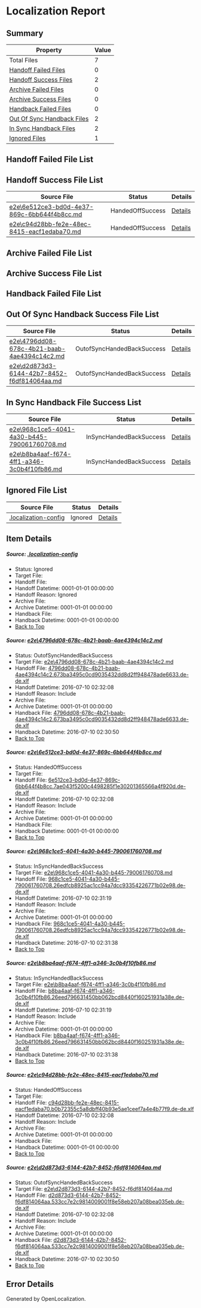 # <a name='report-top'></a> Localization Report

## Summary
 Property | Value 
 -------- | ----- 
 Total Files | 7
[ Handoff Failed Files ](#handoff-failed-list)| 0
[ Handoff Success Files ](#handoff-success-list)| 2
[ Archive Failed Files ](#archive-failed-list)| 0
[ Archive Success Files ](#archive-success-list)| 0
[ Handback Failed Files ](#handback-failed-list)| 0
[ Out Of Sync Handback Files ](#outofsync-handback-success-list)| 2
[ In Sync Handback Files ](#insync-handback-success-list)| 2
[ Ignored Files ](#ignored-list)| 1

## <a name='handoff-failed-list'></a> Handoff Failed File List

## <a name='handoff-success-list'></a> Handoff Success File List
 Source File | Status | Details 
 ----------- | ------ | ------- 
 [e2e\6e512ce3-bd0d-4e37-869c-6bb644f4b8cc.md](https://github.com/OpenLocalizationTestOrg/oltest/blob/2dc555af89edef8951ab557d863949f6ff43518f/e2e/6e512ce3-bd0d-4e37-869c-6bb644f4b8cc.md) | HandedOffSuccess | [Details](#d1fe01c822270b57fa15a433e08dd7ffbdf54b872)
 [e2e\c94d28bb-fe2e-48ec-8415-eacf1edaba70.md](https://github.com/OpenLocalizationTestOrg/oltest/blob/2dc555af89edef8951ab557d863949f6ff43518f/e2e/c94d28bb-fe2e-48ec-8415-eacf1edaba70.md) | HandedOffSuccess | [Details](#66628a0f40e81b9aec296d406b09b6b87e1490985)

## <a name='archive-failed-list'></a> Archive Failed File List

## <a name='archive-success-list'></a> Archive Success File List

## <a name='handback-failed-list'></a> Handback Failed File List

## <a name='outofsync-handback-success-list'></a> Out Of Sync Handback Success File List
 Source File | Status | Details 
 ----------- | ------ | ------- 
 [e2e\4796dd08-678c-4b21-baab-4ae4394c14c2.md](https://github.com/OpenLocalizationTestOrg/oltest/blob/a83a3ba581b230d32704243010842a7660055db9/e2e/4796dd08-678c-4b21-baab-4ae4394c14c2.md) | OutofSyncHandedBackSuccess | [Details](#5300e02d07df20489c14c973715244658a77c0461)
 [e2e\d2d873d3-6144-42b7-8452-f6df814064aa.md](https://github.com/OpenLocalizationTestOrg/oltest/blob/a83a3ba581b230d32704243010842a7660055db9/e2e/d2d873d3-6144-42b7-8452-f6df814064aa.md) | OutofSyncHandedBackSuccess | [Details](#926198d416fff1ffa5fa54eba50832ce8c174bac6)

## <a name='insync-handback-success-list'></a> In Sync Handback File Success List
 Source File | Status | Details 
 ----------- | ------ | ------- 
 [e2e\968c1ce5-4041-4a30-b445-790061760708.md](https://github.com/OpenLocalizationTestOrg/oltest/blob/e2909863dca7d3ce76bea01d2608285be1aa5b86/e2e/968c1ce5-4041-4a30-b445-790061760708.md) | InSyncHandedBackSuccess | [Details](#a5c31cfd1fcf5b17edbaa7213dde165af17d40813)
 [e2e\b8ba4aaf-f674-4ff1-a346-3c0b4f10fb86.md](https://github.com/OpenLocalizationTestOrg/oltest/blob/e2909863dca7d3ce76bea01d2608285be1aa5b86/e2e/b8ba4aaf-f674-4ff1-a346-3c0b4f10fb86.md) | InSyncHandedBackSuccess | [Details](#470d272f7e61953bb850b3390f200a9ebb3c3d234)

## <a name='ignored-list'></a> Ignored File List
 Source File | Status | Details 
 ----------- | ------ | ------- 
 [.localization-config](https://github.com/OpenLocalizationTestOrg/oltest/blob/2dc555af89edef8951ab557d863949f6ff43518f/.localization-config) | Ignored | [Details](#3d4f252ac210baf56311d7e97dcc2db10974dbd20)

## Item Details
##### <a name='3d4f252ac210baf56311d7e97dcc2db10974dbd20'></a> Source: [.localization-config](https://github.com/OpenLocalizationTestOrg/oltest/blob/2dc555af89edef8951ab557d863949f6ff43518f/.localization-config)
* Status: Ignored
* Target File: 
* Handoff File: 
* Handoff Datetime: 0001-01-01 00:00:00
* Handoff Reason: Ignored
* Archive File: 
* Archive Datetime: 0001-01-01 00:00:00
* Handback File: 
* Handback Datetime: 0001-01-01 00:00:00
* [Back to Top](#report-top)

##### <a name='5300e02d07df20489c14c973715244658a77c0461'></a> Source: [e2e\4796dd08-678c-4b21-baab-4ae4394c14c2.md](https://github.com/OpenLocalizationTestOrg/oltest/blob/a83a3ba581b230d32704243010842a7660055db9/e2e/4796dd08-678c-4b21-baab-4ae4394c14c2.md)
* Status: OutofSyncHandedBackSuccess
* Target File: [e2e\4796dd08-678c-4b21-baab-4ae4394c14c2.md](https://github.com/OpenLocalizationTestOrg/oltest-dede-fly/blob/5146ad87f5c1ff785812bce30912ef149e4685a6/e2e/4796dd08-678c-4b21-baab-4ae4394c14c2.md)
* Handoff File: [4796dd08-678c-4b21-baab-4ae4394c14c2.673ba3495c0cd9035432dd8d2ff948478ade6633.de-de.xlf](https://github.com/OpenLocalizationTestOrg/olhandoff-e2e/blob/be11d98187c5691f63521625d8fd21759f87a8c6/ol-handoff/OpenLocalizationTestOrg/oltest-dede-fly/ci/low/4796dd08-678c-4b21-baab-4ae4394c14c2.673ba3495c0cd9035432dd8d2ff948478ade6633.de-de.xlf)
* Handoff Datetime: 2016-07-10 02:32:08
* Handoff Reason: Include
* Archive File: 
* Archive Datetime: 0001-01-01 00:00:00
* Handback File: [4796dd08-678c-4b21-baab-4ae4394c14c2.673ba3495c0cd9035432dd8d2ff948478ade6633.de-de.xlf](https://github.com/OpenLocalizationTestOrg/olhandback-e2e/blob/fa643b13102a88630b65fec591aa1d3b5eee4779/ol-handback/OpenLocalizationTestOrg/oltest-dede-fly/ci/high/4796dd08-678c-4b21-baab-4ae4394c14c2.673ba3495c0cd9035432dd8d2ff948478ade6633.de-de.xlf)
* Handback Datetime: 2016-07-10 02:30:50
* [Back to Top](#report-top)

##### <a name='d1fe01c822270b57fa15a433e08dd7ffbdf54b872'></a> Source: [e2e\6e512ce3-bd0d-4e37-869c-6bb644f4b8cc.md](https://github.com/OpenLocalizationTestOrg/oltest/blob/2dc555af89edef8951ab557d863949f6ff43518f/e2e/6e512ce3-bd0d-4e37-869c-6bb644f4b8cc.md)
* Status: HandedOffSuccess
* Target File: 
* Handoff File: [6e512ce3-bd0d-4e37-869c-6bb644f4b8cc.7ae043f5200c4498285f1e30201365566a4f920d.de-de.xlf](https://github.com/OpenLocalizationTestOrg/olhandoff-e2e/blob/be11d98187c5691f63521625d8fd21759f87a8c6/ol-handoff/OpenLocalizationTestOrg/oltest-dede-fly/ci/low/6e512ce3-bd0d-4e37-869c-6bb644f4b8cc.7ae043f5200c4498285f1e30201365566a4f920d.de-de.xlf)
* Handoff Datetime: 2016-07-10 02:32:08
* Handoff Reason: Include
* Archive File: 
* Archive Datetime: 0001-01-01 00:00:00
* Handback File: 
* Handback Datetime: 0001-01-01 00:00:00
* [Back to Top](#report-top)

##### <a name='a5c31cfd1fcf5b17edbaa7213dde165af17d40813'></a> Source: [e2e\968c1ce5-4041-4a30-b445-790061760708.md](https://github.com/OpenLocalizationTestOrg/oltest/blob/e2909863dca7d3ce76bea01d2608285be1aa5b86/e2e/968c1ce5-4041-4a30-b445-790061760708.md)
* Status: InSyncHandedBackSuccess
* Target File: [e2e\968c1ce5-4041-4a30-b445-790061760708.md](https://github.com/OpenLocalizationTestOrg/oltest-dede-fly/blob/13833978149621f03cf41731bb25958c7b70fc00/e2e/968c1ce5-4041-4a30-b445-790061760708.md)
* Handoff File: [968c1ce5-4041-4a30-b445-790061760708.26edfcb8925ac1cc94a7dcc93354226771b02e98.de-de.xlf](https://github.com/OpenLocalizationTestOrg/olhandoff-e2e/blob/78d0d984a596aedb5df3ad92d90002a9f9e7cca5/ol-handoff/OpenLocalizationTestOrg/oltest-dede-fly/ci/ht/968c1ce5-4041-4a30-b445-790061760708.26edfcb8925ac1cc94a7dcc93354226771b02e98.de-de.xlf)
* Handoff Datetime: 2016-07-10 02:31:19
* Handoff Reason: Include
* Archive File: 
* Archive Datetime: 0001-01-01 00:00:00
* Handback File: [968c1ce5-4041-4a30-b445-790061760708.26edfcb8925ac1cc94a7dcc93354226771b02e98.de-de.xlf](https://github.com/OpenLocalizationTestOrg/olhandback-e2e/blob/0c14a224e17618e196e7103180ea79bbff1d00c1/ol-handback/OpenLocalizationTestOrg/oltest-dede-fly/ci/ht/968c1ce5-4041-4a30-b445-790061760708.26edfcb8925ac1cc94a7dcc93354226771b02e98.de-de.xlf)
* Handback Datetime: 2016-07-10 02:31:38
* [Back to Top](#report-top)

##### <a name='470d272f7e61953bb850b3390f200a9ebb3c3d234'></a> Source: [e2e\b8ba4aaf-f674-4ff1-a346-3c0b4f10fb86.md](https://github.com/OpenLocalizationTestOrg/oltest/blob/e2909863dca7d3ce76bea01d2608285be1aa5b86/e2e/b8ba4aaf-f674-4ff1-a346-3c0b4f10fb86.md)
* Status: InSyncHandedBackSuccess
* Target File: [e2e\b8ba4aaf-f674-4ff1-a346-3c0b4f10fb86.md](https://github.com/OpenLocalizationTestOrg/oltest-dede-fly/blob/13833978149621f03cf41731bb25958c7b70fc00/e2e/b8ba4aaf-f674-4ff1-a346-3c0b4f10fb86.md)
* Handoff File: [b8ba4aaf-f674-4ff1-a346-3c0b4f10fb86.26eed796631450bb062bcd8440f160251931a38e.de-de.xlf](https://github.com/OpenLocalizationTestOrg/olhandoff-e2e/blob/78d0d984a596aedb5df3ad92d90002a9f9e7cca5/ol-handoff/OpenLocalizationTestOrg/oltest-dede-fly/ci/ht/b8ba4aaf-f674-4ff1-a346-3c0b4f10fb86.26eed796631450bb062bcd8440f160251931a38e.de-de.xlf)
* Handoff Datetime: 2016-07-10 02:31:19
* Handoff Reason: Include
* Archive File: 
* Archive Datetime: 0001-01-01 00:00:00
* Handback File: [b8ba4aaf-f674-4ff1-a346-3c0b4f10fb86.26eed796631450bb062bcd8440f160251931a38e.de-de.xlf](https://github.com/OpenLocalizationTestOrg/olhandback-e2e/blob/0c14a224e17618e196e7103180ea79bbff1d00c1/ol-handback/OpenLocalizationTestOrg/oltest-dede-fly/ci/ht/b8ba4aaf-f674-4ff1-a346-3c0b4f10fb86.26eed796631450bb062bcd8440f160251931a38e.de-de.xlf)
* Handback Datetime: 2016-07-10 02:31:38
* [Back to Top](#report-top)

##### <a name='66628a0f40e81b9aec296d406b09b6b87e1490985'></a> Source: [e2e\c94d28bb-fe2e-48ec-8415-eacf1edaba70.md](https://github.com/OpenLocalizationTestOrg/oltest/blob/2dc555af89edef8951ab557d863949f6ff43518f/e2e/c94d28bb-fe2e-48ec-8415-eacf1edaba70.md)
* Status: HandedOffSuccess
* Target File: 
* Handoff File: [c94d28bb-fe2e-48ec-8415-eacf1edaba70.b0b72355c5a8dbff40b93e5ae1ceef7a4e4b77f9.de-de.xlf](https://github.com/OpenLocalizationTestOrg/olhandoff-e2e/blob/be11d98187c5691f63521625d8fd21759f87a8c6/ol-handoff/OpenLocalizationTestOrg/oltest-dede-fly/ci/low/c94d28bb-fe2e-48ec-8415-eacf1edaba70.b0b72355c5a8dbff40b93e5ae1ceef7a4e4b77f9.de-de.xlf)
* Handoff Datetime: 2016-07-10 02:32:08
* Handoff Reason: Include
* Archive File: 
* Archive Datetime: 0001-01-01 00:00:00
* Handback File: 
* Handback Datetime: 0001-01-01 00:00:00
* [Back to Top](#report-top)

##### <a name='926198d416fff1ffa5fa54eba50832ce8c174bac6'></a> Source: [e2e\d2d873d3-6144-42b7-8452-f6df814064aa.md](https://github.com/OpenLocalizationTestOrg/oltest/blob/a83a3ba581b230d32704243010842a7660055db9/e2e/d2d873d3-6144-42b7-8452-f6df814064aa.md)
* Status: OutofSyncHandedBackSuccess
* Target File: [e2e\d2d873d3-6144-42b7-8452-f6df814064aa.md](https://github.com/OpenLocalizationTestOrg/oltest-dede-fly/blob/5146ad87f5c1ff785812bce30912ef149e4685a6/e2e/d2d873d3-6144-42b7-8452-f6df814064aa.md)
* Handoff File: [d2d873d3-6144-42b7-8452-f6df814064aa.533cc7e2c9814009001f8e58eb207a08bea035eb.de-de.xlf](https://github.com/OpenLocalizationTestOrg/olhandoff-e2e/blob/be11d98187c5691f63521625d8fd21759f87a8c6/ol-handoff/OpenLocalizationTestOrg/oltest-dede-fly/ci/low/d2d873d3-6144-42b7-8452-f6df814064aa.533cc7e2c9814009001f8e58eb207a08bea035eb.de-de.xlf)
* Handoff Datetime: 2016-07-10 02:32:08
* Handoff Reason: Include
* Archive File: 
* Archive Datetime: 0001-01-01 00:00:00
* Handback File: [d2d873d3-6144-42b7-8452-f6df814064aa.533cc7e2c9814009001f8e58eb207a08bea035eb.de-de.xlf](https://github.com/OpenLocalizationTestOrg/olhandback-e2e/blob/fa643b13102a88630b65fec591aa1d3b5eee4779/ol-handback/OpenLocalizationTestOrg/oltest-dede-fly/ci/high/d2d873d3-6144-42b7-8452-f6df814064aa.533cc7e2c9814009001f8e58eb207a08bea035eb.de-de.xlf)
* Handback Datetime: 2016-07-10 02:30:50
* [Back to Top](#report-top)


## Error Details

Generated by OpenLocalization.

